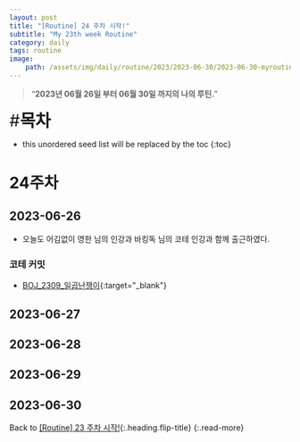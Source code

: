 ```yaml
---
layout: post
title: "[Routine] 24 주차 시작!"
subtitle: "My 23th week Routine"
category: daily
tags: routine
image:
    path: /assets/img/daily/routine/2023/2023-06-30/2023-06-30-myroutine-24th.png
---
```


> “**2023년 06월 26일 부터 06월 30일 까지의 나의 루틴.**”

<span style="font-size:30px;">\#**목차**</span>
* this unordered seed list will be replaced by the toc
{:toc}

# 24주차
## 2023-06-26
- 오늘도 어김없이 영한 님의 인강과 바킹독 님의 코테 인강과 함께 출근하였다.

### 코테 커밋
- [BOJ_2309_일곱난쟁이]{:target="_blank"}

## 2023-06-27
## 2023-06-28
## 2023-06-29
## 2023-06-30

Back to [[Routine] 23 주차 시작!](./2023-06-25-week-23th.md){:.heading.flip-title}
{:.read-more}

[//]: # (Continue with [[Routine] 24 주차 시작!]&#40;./2023-06-12-week-22th.md&#41;{:.heading.flip-title})
[//]: # ({:.read-more})

<!-- Links -->

<!-- Study Links -->

<!-- Commit Links -->
[BOJ_2309_일곱난쟁이]: https://github.com/thisiswoo/coding-test-practice/commit/186c744f7b50a91c38ee5a3a924922ff82f214ab